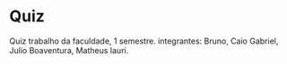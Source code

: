 # Quiz
Quiz trabalho da faculdade, 1 semestre.
integrantes: Bruno, Caio Gabriel, Julio Boaventura, Matheus lauri. 